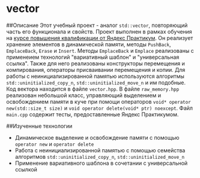 # vector

##Описание
Этот учебный проект - аналог `std::vector`, повторяющий часть его функционала и свойств. Проект выполнен в рамках обучения на [курсе повышения квалификации от Яндекс Практикум](https://practicum.yandex.ru/cpp/?from=catalog). Он реализует хранение элементов в динамической памяти, методы `PushBack`, `EmplaceBack`, `Erase` и `Insert`. Методы `EmplaceBack` и `Emplace` реализованы с применеием технологий "вариативный шаблон" и "универсальная ссылка". Также для него реализованы конструкторы перемещения и компирования, операторы присваивании перемещения и копии. Для работы с неинициализированной памятью используются алгоритмы `std::uninitialized_copy_n`, `std::uninitialized_move_n` и им подобные. Код вектора находится в файле `vector.hpp`. В файле `raw_memory.hpp` реализован небольшой класс, управляющий выделением и освобождением памяти в куче при помощи операторов `void* operator new(std::size_t size)` и `void operator delete(void* ptr) noexcept`. Файл `main.cpp` содержит тесты, предоставленные Яндекс Практикумом.

##Изученные технологии
* Динамическое выделение и освобождение памяти с помощью `operator new` и `operator delete`
* Работа с неинициализированной памятью с помощью семейства алгоритмов `std::uninitialized_copy_n`, `std::uninitialized_move_n`
* Применение вариативного шаблона в сочетании с универсальной ссылкой
